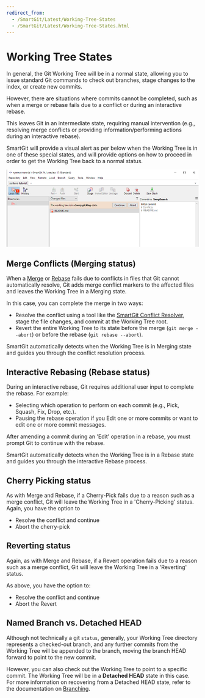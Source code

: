 ```yaml
---
redirect_from:
  - /SmartGit/Latest/Working-Tree-States
  - /SmartGit/Latest/Working-Tree-States.html
---
```

# Working Tree States

In general, the Git Working Tree will be in a normal state, allowing you to issue standard Git commands to check out branches, stage changes to the index, or create new commits.

However, there are situations where commits cannot be completed, such as when a merge or rebase fails due to a conflict or during an interactive rebase.

This leaves Git in an intermediate state, requiring manual intervention (e.g., resolving merge conflicts or providing information/performing actions during an interactive rebase).

SmartGit will provide a visual alert as per below when the Working Tree is in one of these special states, and will provide options on how to proceed in order to get the Working Tree back to a normal status.

![SmartGit Conflict Solver tool](../images/Working-Tree-Status.png)

## Merge Conflicts (Merging status)

When a [Merge](Merge.md) or [Rebase](Rebase.md) fails due to conflicts in files that Git cannot automatically resolve, Git adds merge conflict markers to the affected files and leaves the Working Tree in a Merging state.

In this case, you can complete the merge in two ways: 
- Resolve the conflict using a tool like the [SmartGit Conflict Resolver](/SmartGit/Latest/GUI/GitCommands/Branching/Conflict-Solver.md), stage the file changes, and commit at the Working Tree root.
- Revert the entire Working Tree to its state before the merge (`git merge --abort`) or before the rebase (`git rebase --abort`).

SmartGit automatically detects when the Working Tree is in Merging state and guides you through the conflict resolution process.

## Interactive Rebasing (Rebase status)

During an interactive rebase, Git requires additional user input to complete the rebase. For example:
- Selecting which operation to perform on each commit (e.g., Pick, Squash, Fix, Drop, etc.).
- Pausing the rebase operation if you Edit one or more commits or want to edit one or more commit messages.
  
After amending a commit during an 'Edit' operation in a rebase, you must prompt Git to continue with the rebase.

SmartGit automatically detects when the Working Tree is in a Rebase state and guides you through the interactive Rebase process.

## Cherry Picking status

As with Merge and Rebase, if a Cherry-Pick fails due to a reason such as a merge conflict, Git will leave the Working Tree in a 'Cherry-Picking' status.
Again, you have the option to
- Resolve the conflict and continue
- Abort the cherry-pick

## Reverting status

Again, as with Merge and Rebase, if a Revert operation fails due to a reason such as a merge conflict, Git will leave the Working Tree in a 'Reverting' status.

As above, you have the option to:
- Resolve the conflict and continue
- Abort the Revert

## Named Branch vs. Detached HEAD

Although not technically a git `status`, generally, your Working Tree directory represents a checked-out branch, and any further commits from the Working Tree will be appended to the branch, moving the branch HEAD forward to point to the new commit.

However, you can also check out the Working Tree to point to a specific commit. The Working Tree will be in a **Detached HEAD** state in this case. For more information on recovering from a Detached HEAD state, refer to the documentation on [Branching](Branches.md#branches-are-just-pointers-to-commits). 
